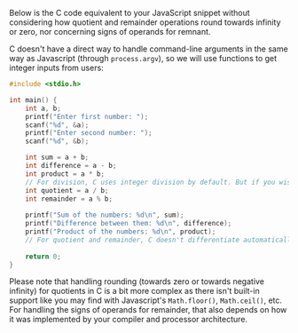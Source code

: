 Below is the C code equivalent to your JavaScript snippet without considering how quotient and remainder operations round towards infinity or zero, nor concerning signs of operands for remnant.

C doesn't have a direct way to handle command-line arguments in the same way as Javascript (through `process.argv`), so we will use functions to get integer inputs from users:
```c
#include <stdio.h>

int main() {
    int a, b;
    printf("Enter first number: ");
    scanf("%d", &a);
    printf("Enter second number: ");
    scanf("%d", &b);

    int sum = a + b;
    int difference = a - b;
    int product = a * b;
    // For division, C uses integer division by default. But if you wish to have float result, cast inputs to floats: (float)a /(float) b 
    int quotient = a / b;  
    int remainder = a % b;  
    
    printf("Sum of the numbers: %d\n", sum);
    printf("Difference between them: %d\n", difference);
    printf("Product of the numbers: %d\n", product);
    // For quotient and remainder, C doesn't differentiate automatically. The above code considers integer division
    
    return 0;
}
```

Please note that handling rounding (towards zero or towards negative infinity) for quotients in C is a bit more complex as there isn't built-in support like you may find with Javascript's `Math.floor()`, `Math.ceil()`, etc. For handling the signs of operands for remainder, that also depends on how it was implemented by your compiler and processor architecture.

